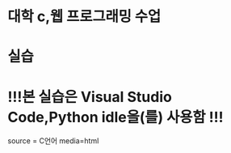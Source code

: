 # 대학 c,웹 프로그래밍 수업
# 실습
#   !!!본 실습은 Visual Studio Code,Python idle을(를) 사용함 !!!
source = C언어
media=html

